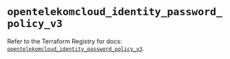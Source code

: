 # `opentelekomcloud_identity_password_policy_v3`

Refer to the Terraform Registry for docs: [`opentelekomcloud_identity_password_policy_v3`](https://registry.terraform.io/providers/opentelekomcloud/opentelekomcloud/1.36.4/docs/resources/identity_password_policy_v3).
